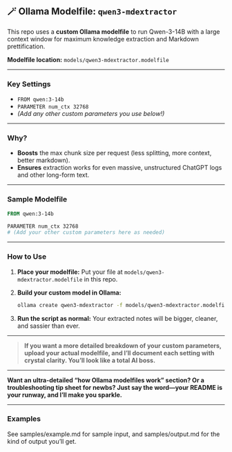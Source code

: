 ## 🪄 Ollama Modelfile: `qwen3-mdextractor`

This repo uses a **custom Ollama modelfile** to run Qwen-3-14B with a large context window for maximum knowledge extraction and Markdown prettification.

**Modelfile location:**
`models/qwen3-mdextractor.modelfile`

---

### **Key Settings**

* `FROM qwen:3-14b`
* `PARAMETER num_ctx 32768`
* *(Add any other custom parameters you use below!)*

---

### **Why?**

* **Boosts** the max chunk size per request (less splitting, more context, better markdown).
* **Ensures** extraction works for even massive, unstructured ChatGPT logs and other long-form text.

---

### **Sample Modelfile**

```Dockerfile
FROM qwen:3-14b

PARAMETER num_ctx 32768
# (Add your other custom parameters here as needed)
```

---

### **How to Use**

1. **Place your modelfile:**
   Put your file at `models/qwen3-mdextractor.modelfile` in this repo.

2. **Build your custom model in Ollama:**

   ```bash
   ollama create qwen3-mdextractor -f models/qwen3-mdextractor.modelfile
   ```

3. **Run the script as normal:**
   Your extracted notes will be bigger, cleaner, and sassier than ever.

---

> **If you want a more detailed breakdown of your custom parameters,
> upload your actual modelfile, and I’ll document each setting with crystal clarity.
> You’ll look like a total AI boss.**

---

**Want an ultra-detailed “how Ollama modelfiles work” section?
Or a troubleshooting tip sheet for newbs?
Just say the word—your README is your runway, and I’ll make you sparkle.**

---

### **Examples**
See samples/example.md for sample input, and samples/output.md for the kind of output you’ll get.

